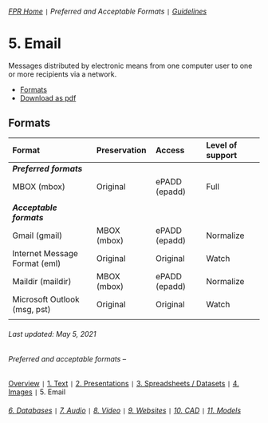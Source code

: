 ###### [FPR Home](../README.md) `|` Preferred and Acceptable Formats `|` [Guidelines](../explanations/00-intro.md)

# 5. Email
Messages distributed by electronic means from one computer user to one or more recipients via a network.

- [Formats](#formats)
- [Download as pdf](../downloads/05-email.pdf)

## Formats
| Format | Preservation | Access | Level of support |
| :---   | :---         | :---   | :---               |
| ***Preferred formats*** |
| MBOX (mbox) | Original | ePADD (epadd) | Full | 
| |
| ***Acceptable formats*** |
| Gmail (gmail) | MBOX (mbox) | ePADD (epadd) | Normalize | 
| Internet Message Format (eml) | Original | Original | Watch | 
| Maildir (maildir) | MBOX (mbox) | ePADD (epadd) | Normalize | 
| Microsoft Outlook (msg, pst) | Original | Original | Watch | 
| |

###### Last updated: May 5, 2021

###### Preferred and acceptable formats –
[Overview](00-fpr.md) `|` [1. Text](01-text-documents.md) `|` [2. Presentations](02-presentations.md) `|` [3. Spreadsheets / Datasets](03-spreadsheets-and-datasets.md) `|` [4. Images](04-images.md) `|` 5. Email
###### [6. Databases](06-databases.md) `|` [7. Audio](07-audio.md) `|` [8. Video](08-video.md) `|` [9. Websites](09-websites.md) `|` [10. CAD](10-cad.md) `|` [11. Models](11-models.md)